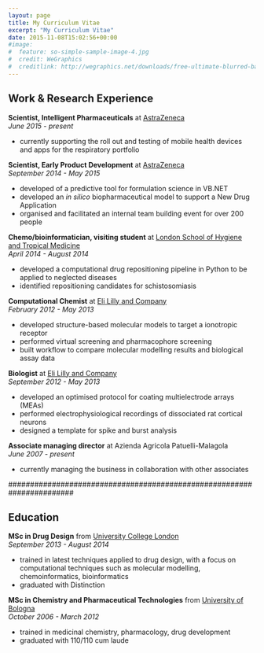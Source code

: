```yaml
---
layout: page
title: My Curriculum Vitae
excerpt: "My Curriculum Vitae"
date: 2015-11-08T15:02:56+00:00
#image:
#  feature: so-simple-sample-image-4.jpg
#  credit: WeGraphics
#  creditlink: http://wegraphics.net/downloads/free-ultimate-blurred-background-pack/
---
```


## Work & Research Experience  

**Scientist, Intelligent Pharmaceuticals** at [AstraZeneca](www.astrazeneca.co.uk)  
*June 2015 - present*  

* currently supporting the roll out and testing of mobile health devices and apps for the respiratory portfolio  


**Scientist, Early Product Development** at [AstraZeneca](www.astrazeneca.co.uk)  
*September 2014 - May 2015*  

* developed of a predictive tool for formulation science in VB.NET  
* developed an *in silico* biopharmaceutical model to support a New Drug Application  
* organised and facilitated an internal team building event for over 200 people  



**Chemo/bioinformatician, visiting student** at [London School of Hygiene and Tropical Medicine](http://www.lshtm.ac.uk/)  
*April 2014 - August 2014*  

* developed a computational drug repositioning pipeline in Python to be applied to neglected diseases
* identified repositioning candidates for schistosomiasis  



**Computational Chemist** at [Eli Lilly and Company](www.lilly.co.uk)    
*February 2012 - May 2013*  

* developed structure-based molecular models to target a ionotropic receptor  
* performed virtual screening and pharmacophore screening  
* built workflow to compare molecular modelling results and biological assay data  



**Biologist** at [Eli Lilly and Company](www.lilly.co.uk)    
*September 2012 - May 2013*  

* developed an optimised protocol for coating multielectrode arrays (MEAs)
* performed electrophysiological recordings of dissociated rat cortical neurons
* designed a template for spike and burst analysis  


**Associate managing director** at Azienda Agricola Patuelli-Malagola      
*June 2007 - present*  

* currently managing the business in collaboration with other associates  


#######################################################################

## Education  

**MSc in Drug Design** from [University College London](www.ucl.ac.uk)  
*September 2013 - August 2014*  

* trained in latest techniques applied to drug design, with a focus on computational techniques such as molecular modelling, chemoinformatics, bioinformatics  
* graduated with Distinction  


**MSc in Chemistry and Pharmaceutical Technologies** from [University of Bologna](www.unibo.it)  
*October 2006 - March 2012*  

* trained in medicinal chemistry, pharmacology, drug development
* graduated with 110/110 cum laude



